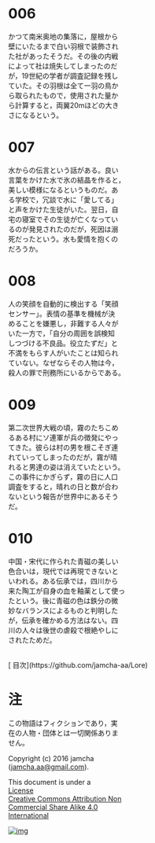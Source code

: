 # 006

かつて南米奥地の集落に，屋根から  
壁にいたるまで白い羽根で装飾され  
た社があったそうだ。その後の内戦  
によって社は焼失してしまったのだ  
が，19世紀の学者が調査記録を残し  
ていた。その羽根は全て一羽の鳥か  
ら取られたもので，使用された量か  
ら計算すると，両翼20mほどの大き  
さになるという。  

# 007

水からの伝言という話がある。良い  
言葉をかけた水で氷の結晶を作ると，  
美しい模様になるというものだ。あ  
る学校で，冗談で水に「愛してる」  
と声をかけた生徒がいた。翌日，自  
宅の寝室でその生徒が亡くなってい  
るのが発見されたのだが，死因は溺  
死だったという。水も愛情を抱くの  
だろうか。  

# 008

人の笑顔を自動的に検出する「笑顔  
センサー」。表情の基準を機械が決  
めることを嫌悪し，非難する人々が  
いた一方で，「自分の周囲を誤検知  
しつづける不良品。役立たずだ」と  
不満をもらす人がいたことは知られ  
ていない。なぜならその人物は今，  
殺人の罪で刑務所にいるからである。  

# 009

第二次世界大戦の頃，霧のたちこめ  
るある村にソ連軍が兵の徴発にやっ  
てきた。彼らは村の男を根こそぎ連  
れていってしまったのだが，霧が晴  
れると男達の姿は消えていたという。  
この事件にかぎらず，霧の日に人口  
調査をすると，晴れの日と数が合わ  
ないという報告が世界中にあるそう  
だ。  

# 010

中国・宋代に作られた青磁の美しい  
色合いは，現代では再現できないと  
いわれる。ある伝承では，四川から  
来た陶工が自身の血を釉薬として使っ  
たという。後に青磁の色は鉄分の微  
妙なバランスによるものと判明した  
が，伝承を確かめる方法はない。四  
川の人々は後世の虐殺で根絶やしに  
されたためだ。  

<br>  
[  
目次](https://github.com/jamcha-aa/Lore) <br>  

# 注

この物語はフィクションであり，実  
在の人物・団体とは一切関係ありま  
せん。  

Copyright (c) 2016 jamcha  
(jamcha.aa@gmail.com).  

This document is under a  
[License  
Creative Commons Attribution Non  
Commercial Share Alike 4.0  
International](http://creativecommons.org/licenses/by-nc-sa/4.0/deed)  

[![img](http://i.creativecommons.org/l/by-nc-sa/3.0/80x15.png)](http://creativecommons.org/licenses/by-nc-sa/4.0/deed)